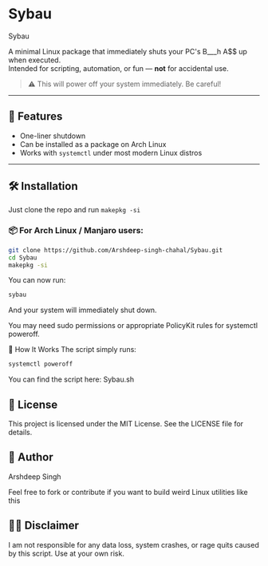# Sybau

Sybau

A minimal Linux package that immediately shuts your PC's B___h A$$ up when executed.  
Intended for scripting, automation, or fun — **not** for accidental use.

> ⚠️ This will power off your system immediately. Be careful!

---

## 🚀 Features

- One-liner shutdown
- Can be installed as a package on Arch Linux
- Works with `systemctl` under most modern Linux distros

---

## 🛠️ Installation

Just clone the repo and run ```makepkg -si```

### 📦 For Arch Linux / Manjaro users:

```bash
git clone https://github.com/Arshdeep-singh-chahal/Sybau.git
cd Sybau
makepkg -si
```

You can now run:

```bash
sybau
```
And your system will immediately shut down.

You may need sudo permissions or appropriate PolicyKit rules for systemctl poweroff.

🔧 How It Works
The script simply runs:

```bash
systemctl poweroff
```
You can find the script here: Sybau.sh

## 📄 License
This project is licensed under the MIT License. See the LICENSE file for details.

## 🧠 Author
Arshdeep Singh

Feel free to fork or contribute if you want to build weird Linux utilities like this 

## 🙅‍♂️ Disclaimer
I am not responsible for any data loss, system crashes, or rage quits caused by this script. Use at your own risk.
